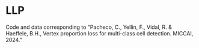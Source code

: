 # LLP
Code and data corresponding to "Pacheco, C., Yellin, F., Vidal, R. &amp; Haeffele, B.H., Vertex proportion loss for multi-class cell detection. MICCAI, 2024."
